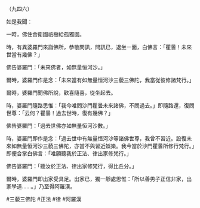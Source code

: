 （九四六）

如是我聞：

一時，佛住舍衛國祇樹給孤獨園。

時，有異婆羅門來詣佛所，恭敬問訊，問訊已，退坐一面，白佛言：「瞿曇！未來世當有幾佛？」

佛告婆羅門：「未來佛者，如無量恒河沙。」

爾時，婆羅門作是念：「未來當有如無量恒河沙三藐三佛陀，我當從彼修諸梵行。」

爾時，婆羅門聞佛所說，歡喜隨喜，從坐起去。

時，婆羅門隨路思惟：「我今唯問沙門瞿曇未來諸佛，不問過去。」即隨路還，復問世尊：「云何？瞿曇！過去世時，復有幾佛？」

佛告婆羅門：「過去世佛亦如無量恒河沙數。」

時，婆羅門即作是念：「過去世中有無量恒河沙等諸佛世尊，我曾不習近。設復未來如無量恒河沙三藐三佛陀，亦當不與習近娛樂。我今當於沙門瞿曇所修行梵行。」即便合掌白佛言：「唯願聽我於正法、律出家修梵行。」

佛告婆羅門：「聽汝於正法、律出家修梵行，得比丘分。」

爾時，婆羅門即出家受具足。出家已，獨一靜處思惟：「所以善男子正信非家，出家學道……。」乃至得阿羅漢。





#三藐三佛陀
#正法
#律
#阿羅漢
